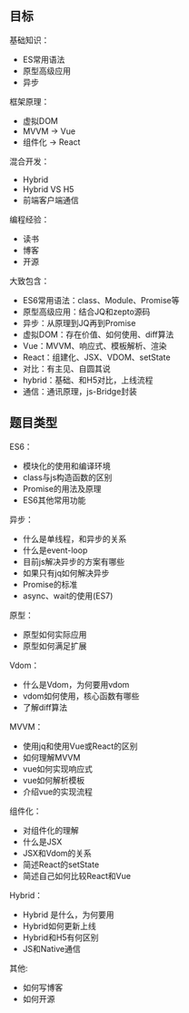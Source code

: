 ## 目标


基础知识：
- ES常用语法
- 原型高级应用
- 异步


框架原理：
- 虚拟DOM
- MVVM -> Vue
- 组件化 -> React


混合开发：
- Hybrid
- Hybrid VS H5
- 前端客户端通信


编程经验：
- 读书
- 博客
- 开源


大致包含：
- ES6常用语法：class、Module、Promise等
- 原型高级应用：结合JQ和zepto源码
- 异步：从原理到JQ再到Promise
- 虚拟DOM：存在价值、如何使用、diff算法
- Vue：MVVM、响应式、模板解析、渲染
- React：组建化、JSX、VDOM、setState
- 对比：有主见、自圆其说
- hybrid：基础、和H5对比，上线流程
- 通信：通讯原理，js-Bridge封装


## 题目类型

ES6：
- 模块化的使用和编译环境
- class与js构造函数的区别
- Promise的用法及原理
- ES6其他常用功能


异步：
- 什么是单线程，和异步的关系
- 什么是event-loop
- 目前js解决异步的方案有哪些
- 如果只有jq如何解决异步
- Promise的标准
- async、wait的使用(ES7)


原型：
- 原型如何实际应用
- 原型如何满足扩展


Vdom：
- 什么是Vdom，为何要用vdom
- vdom如何使用，核心函数有哪些
- 了解diff算法


MVVM：
- 使用jq和使用Vue或React的区别
- 如何理解MVVM
- vue如何实现响应式
- vue如何解析模板
- 介绍vue的实现流程


组件化：
- 对组件化的理解
- 什么是JSX
- JSX和Vdom的关系
- 简述React的setState
- 简述自己如何比较React和Vue


Hybrid：
- Hybrid 是什么，为何要用
- Hybrid如何更新上线
- Hybrid和H5有何区别
- JS和Native通信


其他:
- 如何写博客
- 如何开源

